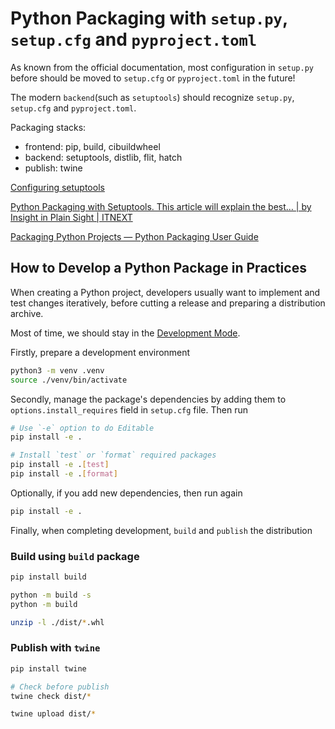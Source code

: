 # Python Packaging with `setup.py`, `setup.cfg` and `pyproject.toml`

As known from the official documentation, most configuration in `setup.py` before should be moved to `setup.cfg` or `pyproject.toml` in the future!

The modern `backend`(such as `setuptools`) should recognize `setup.py`, `setup.cfg` and `pyproject.toml`.

Packaging stacks:

- frontend: pip, build, cibuildwheel
- backend: setuptools, distlib, flit, hatch
- publish: twine

[Configuring setuptools](https://setuptools.pypa.io/en/latest/userguide/index.html)

[Python Packaging with Setuptools. This article will explain the best… | by Insight in Plain Sight | ITNEXT](https://itnext.io/python-packaging-12ef040c4ea0)

[Packaging Python Projects — Python Packaging User Guide](https://packaging.python.org/en/latest/tutorials/packaging-projects/)

## How to Develop a Python Package in Practices

When creating a Python project, developers usually want to implement and test changes iteratively, before cutting a release and preparing a distribution archive.

Most of time, we should stay in the [Development Mode](https://setuptools.pypa.io/en/latest/userguide/development_mode.html).

Firstly, prepare a development environment

```sh
python3 -m venv .venv
source ./venv/bin/activate
```

Secondly, manage the package's dependencies by adding them to `options.install_requires` field in `setup.cfg` file. Then run

```sh
# Use `-e` option to do Editable
pip install -e .

# Install `test` or `format` required packages
pip install -e .[test]
pip install -e .[format]
```

Optionally, if you add new dependencies, then run again

```sh
pip install -e .
```

Finally, when completing development, `build` and `publish` the distribution

### Build using `build` package

```sh
pip install build

python -m build -s
python -m build

unzip -l ./dist/*.whl
```

### Publish with `twine`

```sh
pip install twine

# Check before publish
twine check dist/*

twine upload dist/*
```
